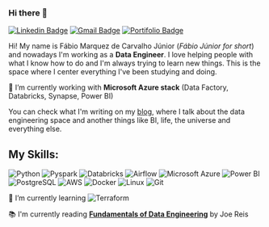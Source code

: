 ### Hi there 👋

[![Linkedin Badge](https://img.shields.io/badge/-LinkedIn-blue?style=flat-square&logo=Linkedin&logoColor=white&link=https://www.linkedin.com/in/fabio-marquez/)](https://www.linkedin.com/in/fabio-marquez/)
[![Gmail Badge](https://img.shields.io/badge/-Gmail-red?style=flat-square&logo=Gmail&logoColor=white&link=fabiomarquezc@gmail.com)](fabiomarquezc@gmail.com)
[![Portifolio Badge](https://img.shields.io/badge/-Portfolio-green?style=flat-square&logo=Portfolio&logoColor=white&link=https://fabiomarquez.github.io/)](https://fabiomarquez.github.io/)

Hi! My name is Fábio Marquez de Carvalho Júnior (_Fábio Júnior for short_) and nowadays I'm working as a **Data Engineer**. I love helping people with what I know how to do and I'm always trying to learn new things. This is the space where I center everything I've been studying and doing.   


🔭 I’m currently working with **Microsoft Azure stack** (Data Factory, Databricks, Synapse, Power BI)  


You can check what I'm writing on my [blog](), where I talk about the data engineering space and another things like BI, life, the universe and everything else.  

## **My Skills:**

 ![Python](https://img.shields.io/badge/-Python-black?style=flat-square&logo=Python)
 ![Pyspark](https://img.shields.io/badge/-Pyspark-black?style=flat-square&logo=Apache-Spark)
 ![Databricks](https://img.shields.io/badge/-Databricks-black?style=flat-square&logo=Databricks)
 ![Airflow](https://img.shields.io/badge/-Airflow-black?style=flat-square&logo=Apache-Airflow)
 ![Microsoft Azure](https://img.shields.io/badge/-Azure-black?style=flat-square&logo=Microsoft-Azure)
 ![Power BI](https://img.shields.io/badge/-Power%20BI-black?style=plastic&logo=Power-BI)
 ![PostgreSQL](https://img.shields.io/badge/-PostgreSQL-black?style=flat-square&logo=PostgreSQL)
 ![AWS](https://img.shields.io/badge/-AWS-black?style=flat-square&logo=Amazon-AWS)
 ![Docker](https://img.shields.io/badge/-Docker-black?style=flat-square&logo=Docker)
 ![Linux](https://img.shields.io/badge/-Linux-black?style=flat-square&logo=Linux)
 ![Git](https://img.shields.io/badge/-Git-black?style=flat-square&logo=Git)
 


🌱 I’m currently learning ![Terraform](https://img.shields.io/badge/-Terraform-black?style=flat-square&logo=Terraform)

📚 I'm currently reading [**Fundamentals of Data Engineering**](https://www.amazon.com/Fundamentals-Data-Engineering-Robust-Systems/dp/1098108302) by Joe Reis  

